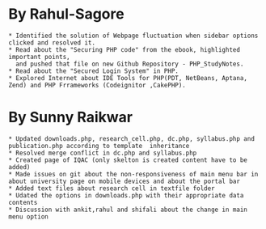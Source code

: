 By Rahul-Sagore
===============

	* Identified the solution of Webpage fluctuation when sidebar options clicked and resolved it.
	* Read about the "Securing PHP code" from the ebook, highlighted important points,
	  and pushed that file on new Github Repository - PHP_StudyNotes.
	* Read about the "Secured Login System" in PHP.
	* Explored Internet about IDE Tools for PHP(PDT, NetBeans, Aptana, Zend) and PHP Frrameworks (Codeignitor ,CakePHP).
	  
By Sunny Raikwar
================
	* Updated downloads.php, research_cell.php, dc.php, syllabus.php and publication.php according to template  inheritance
	* Resolved merge conflict in dc.php and syllabus.php
	* Created page of IQAC (only skelton is created content have to be added)
	* Made issues on git about the non-responsiveness of main menu bar in about university page on mobile devices and about the portal bar
	* Added text files about research cell in textfile folder
	* Udated the options in downloads.php with their appropriate data contents
	* Discussion with ankit,rahul and shifali about the change in main menu option
	
